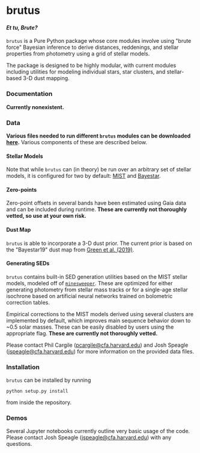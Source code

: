 # brutus
#### _**Et tu, Brute?**_

`brutus` is a Pure Python package whose core modules involve using
"brute force" Bayesian inference to derive distances, reddenings, and 
stellar properties from photometry using a grid of stellar models.

The package is designed to be highly modular, with current modules including
utilities for modeling individual stars, star clusters, and
stellar-based 3-D dust mapping.

### Documentation
**Currently nonexistent.**

### Data

**Various files needed to run different `brutus` modules can be downloaded
[here](https://www.dropbox.com/sh/ozq9tk8iyy8fhte/AAC_G0wA9eQ8shHbZzAKwLe-a?dl=0).**
Various components of these are described below.

#### Stellar Models
Note that while `brutus` can (in theory) be run over an arbitrary set of
stellar models, it is configured for two by default: 
[MIST](http://waps.cfa.harvard.edu/MIST/)
and [Bayestar](https://arxiv.org/abs/1401.1508).

#### Zero-points
Zero-point offsets in several bands have been estimated using Gaia data
and can be included during runtime. 
**These are currently not thoroughly vetted, so use at your own risk.**

#### Dust Map
`brutus` is able to incorporate a 3-D dust prior. The current prior is
based on the "Bayestar19" dust map from
[Green et al. (2019)](https://arxiv.org/abs/1905.02734).

#### Generating SEDs
`brutus` contains built-in SED generation utilities based on the MIST
stellar models, modeled off of
[`minesweeper`](https://github.com/pacargile/MINESweeper).
These are optimized for either generating photometry from stellar mass
tracks or for a single-age stellar isochrone based on
artificial neural networks trained on bolometric correction tables.

Empirical corrections to the MIST models derived using several clusters are
implemented by default, which improves main sequence behavior
down to ~0.5 solar masses.
These can be easily disabled by users using the appropriate flag.
**These are currently not thoroughly vetted.**

Please contact Phil Cargile (pcargile@cfa.harvard.edu) and Josh Speagle
(jspeagle@cfa.harvard.edu) for more information on the provided data files.

### Installation
`brutus` can be installed by running
```
python setup.py install
```
from inside the repository.

### Demos
Several Jupyter notebooks currently outline very basic usage of the code.
Please contact Josh Speagle (jspeagle@cfa.harvard.edu) with any questions.
